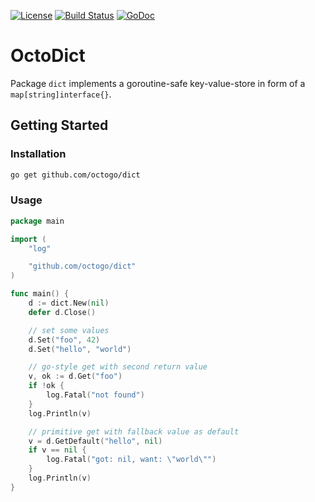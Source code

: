 [![License](https://img.shields.io/badge/license-MIT-blue.svg)](https://img.shields.io/badge/license-MIT-blue.svg)
[![Build Status](https://travis-ci.org/octogo/dict.svg?branch=master)](https://travis-ci.org/octogo/dict)
[![GoDoc](https://godoc.org/github.com/octogo/dict?status.svg)](https://godoc.org/github.com/octogo/dict)

# OctoDict

Package `dict` implements a goroutine-safe key-value-store in form of a
`map[string]interface{}`.

## Getting Started

### Installation

```bash
go get github.com/octogo/dict
```

### Usage

```go
package main

import (
    "log"

    "github.com/octogo/dict"
)

func main() {
    d := dict.New(nil)
    defer d.Close()

    // set some values
    d.Set("foo", 42)
    d.Set("hello", "world")

    // go-style get with second return value
    v, ok := d.Get("foo")
    if !ok {
        log.Fatal("not found")
    }
    log.Println(v)

    // primitive get with fallback value as default
    v = d.GetDefault("hello", nil)
    if v == nil {
        log.Fatal("got: nil, want: \"world\"")
    }
    log.Println(v)
}
```

